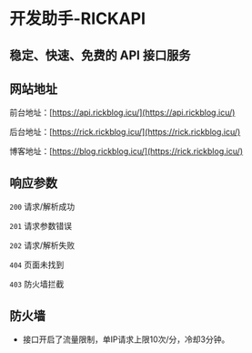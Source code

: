 <!-- 加上hidden-autonumber标签后，这个页面不会自动编号 -->

<span id="hidden-autonumber"></span>

<!-- article-title样式为标题居中 -->
<h1 class="article-title">开发助手-RICKAPI</h1>
<h2 class="article-title">稳定、快速、免费的 API 接口服务</h2>



## 网站地址

前台地址：[https://api.rickblog.icu/](https://api.rickblog.icu/)

后台地址：[https://rick.rickblog.icu/](https://rick.rickblog.icu/)

博客地址：[https://blog.rickblog.icu/](https://rick.rickblog.icu/)



##  响应参数

`200` 请求/解析成功

`201` 请求参数错误

`202` 请求/解析失败

`404` 页面未找到

`403` 防火墙拦截

## 防火墙

- 接口开启了流量限制，单IP请求上限10次/分，冷却3分钟。
